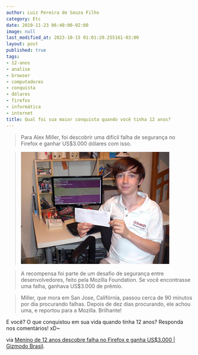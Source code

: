 ```yaml
---
author: Luiz Pereira de Souza Filho
category: Etc
date: 2010-11-23 06:40:00-02:00
image: null
last_modified_at: 2023-10-15 01:01:20.255161-03:00
layout: post
published: true
tags:
- 12-anos
- analise
- browser
- computadores
- conquista
- dólares
- firefox
- informática
- internet
title: Qual foi sua maior conquista quando você tinha 12 anos?
---
```


> Para Alex Miller, foi descobrir uma difícil falha de segurança no Firefox e ganhar US$3.000 dólares com isso.

>

> ![Alex Muler](/wp-content/uploads/2010/11/alexmiller.jpg)

>

> A recompensa foi parte de um desafio de segurança entre desenvolvedores, feito pela Mozilla Foundation. Se você encontrasse uma falha, ganhava US$3.000 de prêmio.

>

> Miller, que mora em San Jose, Califórnia, passou cerca de 90 minutos por dia procurando falhas. Depois de dez dias procurando, ele achou uma, e reportou para a Mozilla. Brilhante!

E você? O que conquistou em sua vida quando tinha 12 anos? Responda nos comentários! xD~

via [Menino de 12 anos descobre falha no Firefox e ganha US$3.000 | Gizmodo Brasil](http://www.gizmodo.com.br/conteudo/menino-de-12-anos-descobre-falha-no-firefox-e-ganha-us3000).
